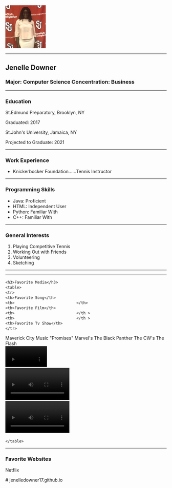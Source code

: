 
<!DOCTYPE html>
<html>
<head>
<title> Jenelle Downer's Profile</title>
</head>
<body>
	<img src="MP1_img1.jpg" width="25%">
<hr>
	<h2>Jenelle Downer</h2>
	<h3>Major: Computer Science Concentration: Business</h3>
<hr>
 	<h3>Education</h3>
	<p>St.Edmund Preparatory, Brooklyn, NY </p>
	<p> Graduated: 2017</p>
	<p> St.John's University, Jamaica, NY</p>
	<p> Projected to Graduate: 2021</p>
<hr>
	<h3>Work Experience</h3>
	<ul>
	<li>Knickerbocker Foundation......Tennis Instructor</li>
	</ul>
<hr>
	<h3>Programming Skills</h3>
	<ul>
	<li>Java: Proficient</li>
	<li>HTML: Independent User</li>
	<li>Python: Familiar With</li>
	<li>C++: Familiar With</li>
	</ul>
<hr>
	<h3>General Interests</h3>
	<ol>
	<li>Playing Competitive Tennis</li>
	<li>Working Out with Friends</li>
	<li>Volunteering</li>
	<li>Sketching</li>
	</ol>
<hr>
<hr>

	<h3>Favorite Media</h3>
	<table>
	<tr>
	<th>Favorite Song</th>
	<th>                           </th>
	<th>Favorite Film</th>
	<th>                           </th >
	<th>                           </th >
	<th>Favorite Tv Show</th>
	</tr>
<tr>
	<td>Maverick City Music "Promises"</td>
	<td>                           </td>
	<td> Marvel's The Black Panther</td>
 	<td>                           </td>
	<td>                           </td>
	<td> The CW's The Flash</td>
	</tr>
	<td> <div id="video_anchor">
	<video width="130"controls>
	<source src="vid4.mp4" type="video/mp4">
	Can't play vide
</video>
<td>                           </td>
</div>
</td>
<td> <div id="video_anchor">
	<video width="200" controls>
	<source src="vid2.mp4" type="video/mp4">
	Can't play video
</video>
</div>
</td>
<td>                           </td>
<td>                           </td>
<td> <div id="video_anchor">
	<video width="200" controls>
	<source src="vid3.mp4" type="video/mp4">
	Can't play video
</video>
</div>
</td>


	</table>
<hr>

<h3>Favorite Websites</h3>
 <form>
<div>
<p> Netflix</p>

</div>
</form>

</body>
</html>
# jenelledowner17.github.io
